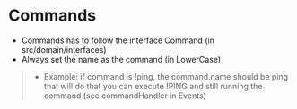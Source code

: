 # Commands

* Commands has to follow the interface Command (in src/domain/interfaces)
* Always set the name as the command (in LowerCase)

> * Example: if command is !ping, the command.name should be ping
>   that will do that you can execute !PING and still running the command
>   (see commandHandler in Events)
